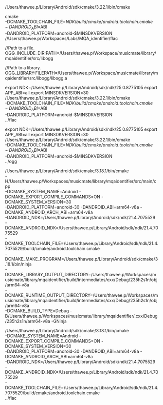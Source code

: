 /Users/thawee.p/Library/Android/sdk/cmake/3.22.1/bin/cmake

cmake \
-DCMAKE_TOOLCHAIN_FILE=$NDK/build/cmake/android.toolchain.cmake \
-DANDROID_ABI=$ABI \
-DANDROID_PLATFORM=android-$MINSDKVERSION \
//Users/thawee.p/Workspaces/Labs/MQA_identifier/flac


//Path to a file.
OGG_INCLUDE_DIR:PATH=/Users/thawee.p/Workspace/musicmate/library/mqaidentifier/src/libogg

//Path to a library.
OGG_LIBRARY:FILEPATH=/Users/thawee.p/Workspace/musicmate/library/mqaidentifier/src/libogg/libogg.a



export NDK=/Users/thawee.p/Library/Android/sdk/ndk/25.0.8775105
export APP_ABI=all
export MINSDKVERSION=30
/Users/thawee.p/Library/Android/sdk/cmake/3.22.1/bin/cmake \
-DCMAKE_TOOLCHAIN_FILE=$NDK/build/cmake/android.toolchain.cmake \
-DANDROID_ABI=$ABI \
-DANDROID_PLATFORM=android-$MINSDKVERSION \
../flac

export NDK=/Users/thawee.p/Library/Android/sdk/ndk/25.0.8775105
export APP_ABI=all
export MINSDKVERSION=30
/Users/thawee.p/Library/Android/sdk/cmake/3.22.1/bin/cmake \
-DCMAKE_TOOLCHAIN_FILE=$NDK/build/cmake/android.toolchain.cmake \
-DANDROID_ABI=$ABI \
-DANDROID_PLATFORM=android-$MINSDKVERSION \
../ogg



/Users/thawee.p/Library/Android/sdk/cmake/3.18.1/bin/cmake \
-H/Users/thawee.p/Workspaces/musicmate/library/mqaidentifier/src/main/cpp \
-DCMAKE_SYSTEM_NAME=Android -DCMAKE_EXPORT_COMPILE_COMMANDS=ON -DCMAKE_SYSTEM_VERSION=30 \
-DANDROID_PLATFORM=android-30 -DANDROID_ABI=arm64-v8a -DCMAKE_ANDROID_ARCH_ABI=arm64-v8a \
-DANDROID_NDK=/Users/thawee.p/Library/Android/sdk/ndk/21.4.7075529 \
-DCMAKE_ANDROID_NDK=/Users/thawee.p/Library/Android/sdk/ndk/21.4.7075529 \
-DCMAKE_TOOLCHAIN_FILE=/Users/thawee.p/Library/Android/sdk/ndk/21.4.7075529/build/cmake/android.toolchain.cmake \
-DCMAKE_MAKE_PROGRAM=/Users/thawee.p/Library/Android/sdk/cmake/3.18.1/bin/ninja \
-DCMAKE_LIBRARY_OUTPUT_DIRECTORY=/Users/thawee.p/Workspaces/musicmate/library/mqaidentifier/build/intermediates/cxx/Debug/235h2s1n/obj/arm64-v8a \
-DCMAKE_RUNTIME_OUTPUT_DIRECTORY=/Users/thawee.p/Workspaces/musicmate/library/mqaidentifier/build/intermediates/cxx/Debug/235h2s1n/obj/arm64-v8a \
-DCMAKE_BUILD_TYPE=Debug -B/Users/thawee.p/Workspaces/musicmate/library/mqaidentifier/.cxx/Debug/235h2s1n/arm64-v8a -GNinja

/Users/thawee.p/Library/Android/sdk/cmake/3.18.1/bin/cmake \
-DCMAKE_SYSTEM_NAME=Android -DCMAKE_EXPORT_COMPILE_COMMANDS=ON -DCMAKE_SYSTEM_VERSION=30 \
-DANDROID_PLATFORM=android-30 -DANDROID_ABI=arm64-v8a -DCMAKE_ANDROID_ARCH_ABI=arm64-v8a \
-DANDROID_NDK=/Users/thawee.p/Library/Android/sdk/ndk/21.4.7075529 \
-DCMAKE_ANDROID_NDK=/Users/thawee.p/Library/Android/sdk/ndk/21.4.7075529 \
-DCMAKE_TOOLCHAIN_FILE=/Users/thawee.p/Library/Android/sdk/ndk/21.4.7075529/build/cmake/android.toolchain.cmake \
../flac